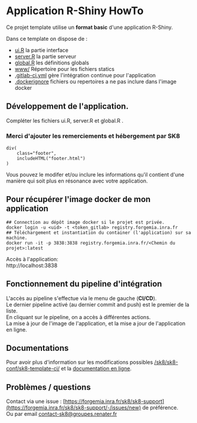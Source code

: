 # Application R-Shiny HowTo

Ce projet template utilise un **format basic** d'une application R-Shiny.

Dans ce template on dispose de :

* [ui.R](ui.R) la partie interface
* [server.R](server.R) la partie serveur
* [global.R](global.R) les définitions globals
* [www/](www/) Répertoire pour les fichiers statics
* [.gitlab-ci.yml](.gitlab-ci.yml) gère l'intégration continue pour l'application
* [.dockerignore](.dockerignore) fichiers ou repertoires a ne pas inclure dans l'image docker

## Développement de l'application.

Compléter les fichiers ui.R, server.R et global.R .

### Merci d'ajouter les remerciements et hébergement par SK8

```
div(
    class="footer",
    includeHTML("footer.html")
)
```

Vous pouvez le modifer et/ou inclure les informations qu'il contient d'une manière qui soit plus en résonance avec votre application.

## Pour récupérer l'image docker de mon application

```
## Connection au dépôt image docker si le projet est privée.
docker login -u <uid> -t <token_gitlab> registry.forgemia.inra.fr
## Téléchargement et instantiation du container (l'application) sur sa machine.
docker run -it -p 3838:3838 registry.forgemia.inra.fr/<Chemin du projet>:latest
```

Accès à l'application:  
http://localhost:3838

## Fonctionnement du pipeline d'intégration

L'accès au pipeline s'effectue via le menu de gauche (**CI/CD**).  
Le dernier pipeline activé (au dernier commit and push) est le premier de la liste.  
En cliquant sur le pipeline, on a accès à différentes actions.  
La mise à jour de l'image de l'application, et la mise a jour de l'application en ligne.  

## Documentations

Pour avoir plus d'information sur les modifications possibles [/sk8/sk8-conf/sk8-template-ci/](/sk8/sk8-conf/sk8-templates-ci/) et la [documentation en ligne](https://docs.sk8.inrae.fr).

## Problèmes / questions

Contact via une issue : [https://forgemia.inra.fr/sk8/sk8-support](https://forgemia.inra.fr/sk8/sk8-support/-/issues/new)  de préférence.  
Ou par email contact-sk8@groupes.renater.fr
